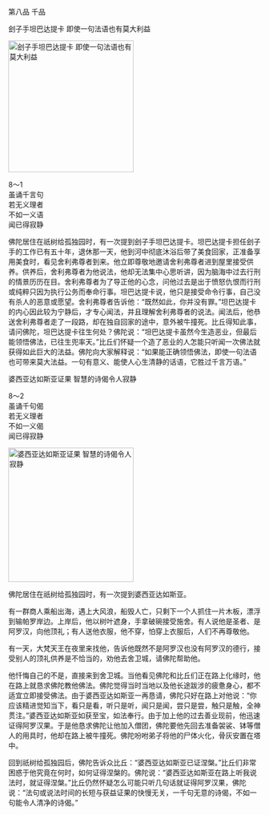 第八品 千品

刽子手坦巴达提卡 即使一句法语也有莫大利益


<div class="e2">
<img src="images/fjj-35-1.jpg" width="250" height="263" alt="刽子手坦巴达提卡 即使一句法语也有莫大利益"/>
<div>
 <p class="p13-5">8～1<br>
 虽诵千言句<br>
 若无义理者<br>
 不如一义语<br>
 闻已得寂静</p> 
</div>
</div>



佛陀居住在祇树给孤独园时，有一次提到刽子手坦巴达提卡。坦巴达提卡担任刽子手的工作已有五十年，退休那一天，他到河中彻底沐浴后带了美食回家，正准备享用美食时，看见舍利弗尊者到来。他立即尊敬地邀请舍利弗尊者进到屋里接受供养。供养后，舍利弗尊者为他说法，他却无法集中心思听讲，因为脑海中过去行刑的情景历历在目。舍利弗尊者为了导正他的心念，问他过去是出于愤怒仇恨而行刑或纯粹只因为执行公务而奉命行事。坦巴达提卡说，他只是接受命令行事，自己没有杀人的恶意或愿望。舍利弗尊者告诉他：“既然如此，你并没有罪。”坦巴达提卡的内心因此较为宁静后，才专心闻法，并且理解舍利弗尊者的说法。闻法后，他恭送舍利弗尊者走了一段路，却在独自回家的途中，意外被牛撞死。比丘得知此事，请问佛陀，坦巴达提卡往生何处？佛陀说：“坦巴达提卡虽然今生造恶业，但最后能领悟佛法，已往生兜率天。”比丘们怀疑一个造了恶业的人怎能只听闻一次佛法就获得如此巨大的法益。佛陀向大家解释说：“如果能正确领悟佛法，即使一句法语也可带来莫大法益。一句有意义、能使人心生清静的话语，它胜过千言万语。”

婆西亚达如斯亚证果 智慧的诗偈令人寂静


<div class="e2">
<div>
 <p class="p13-5">8～2<br>
 虽诵千句偈<br>
 若无义理者<br>
 不如一义偈<br>
 闻已得寂静</p> 
</div>
<img src="images/fjj-35-2.jpg" width="250" height="268" alt="婆西亚达如斯亚证果 智慧的诗偈令人寂静"/>
</div>

佛陀居住在祇树给孤独园时，有一次提到婆西亚达如斯亚。

有一群商人乘船出海，遇上大风浪，船毁人亡，只剩下一个人抓住一片木板，漂浮到输帕罗岸边。上岸后，他以树叶遮身，手拿破碗接受施舍。有人说他是圣者、是阿罗汉，向他顶礼；有人送他衣服，他不穿，怕穿上衣服后，人们不再尊敬他。

有一天，大梵天王在夜里来找他，告诉他既然不是阿罗汉也没有阿罗汉的德行，接受别人的顶礼供养是不恰当的，劝他去舍卫城，请佛陀帮助他。

他忏悔自己的不是，直接来到舍卫城。当他看见佛陀和比丘们正在路上化缘时，他在路上就恳求佛陀教他佛法。佛陀觉得当时当地以及他长途跋涉的疲惫身心，都不适宜立即接受佛法。由于婆西亚达如斯亚一再恳请，佛陀只好在路上对他说：“你应该精进觉知当下，看只是看，听只是听，闻只是闻，尝只是尝，触只是触，全神贯注。”婆西亚达如斯亚如获至宝，如法奉行。由于加上他的过去善业现前，他迅速证得阿罗汉果。于是他恳求佛陀让他加入僧团，佛陀要他先回去准备袈裟、钵等僧人的用具时，他却在路上被牛撞死。佛陀吩咐弟子将他的尸体火化，骨灰安置在塔中。

回到祇树给孤独园后，佛陀告诉众比丘：“婆西亚达如斯亚已证涅槃。”比丘们非常困惑于他究竟在何时，如何证得涅槃的。佛陀说：“婆西亚达如斯亚在路上听我说法时，就证得涅槃。”比丘仍然怀疑怎么可能只听几句话就证得阿罗汉果，佛陀说：“法句或说法时间的长短与获益证果的快慢无关，一千句无意的诗偈，不如一句能令人清净的诗偈。”
